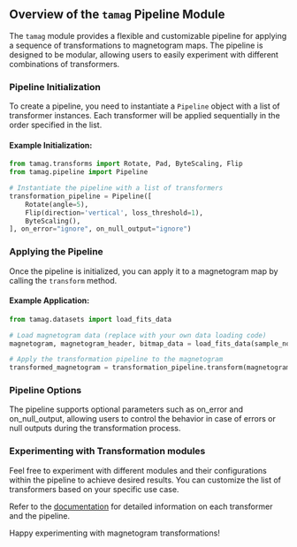 ## Overview of the `tamag` Pipeline Module

The `tamag` module provides a flexible and customizable pipeline for applying a sequence of transformations to magnetogram maps. The pipeline is designed to be modular, allowing users to easily experiment with different combinations of transformers.

### Pipeline Initialization

To create a pipeline, you need to instantiate a `Pipeline` object with a list of transformer instances. Each transformer will be applied sequentially in the order specified in the list.

#### Example Initialization:

```python
from tamag.transforms import Rotate, Pad, ByteScaling, Flip
from tamag.pipeline import Pipeline

# Instantiate the pipeline with a list of transformers
transformation_pipeline = Pipeline([
    Rotate(angle=5),
    Flip(direction='vertical', loss_threshold=1),
    ByteScaling(),
], on_error="ignore", on_null_output="ignore")
```

### Applying the Pipeline
Once the pipeline is initialized, you can apply it to a magnetogram map by calling the `transform` method.

#### Example Application:
```python
from tamag.datasets import load_fits_data

# Load magnetogram data (replace with your own data loading code)
magnetogram, magnetogram_header, bitmap_data = load_fits_data(sample_no=2)

# Apply the transformation pipeline to the magnetogram
transformed_magnetogram = transformation_pipeline.transform(magnetogram)
```

### Pipeline Options
The pipeline supports optional parameters such as on_error and on_null_output, allowing users to control the behavior in case of errors or null outputs during the transformation process.

### Experimenting with Transformation modules
Feel free to experiment with different modules and their configurations within the pipeline to achieve desired results. You can customize the list of transformers based on your specific use case.

Refer to the [documentation](./TRANSFORMER.md) for detailed information on each transformer and the pipeline.

Happy experimenting with magnetogram transformations!